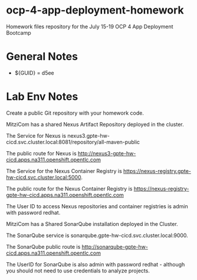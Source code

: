 # ocp-4-app-deployment-homework
Homework files repository for the July 15-19 OCP 4 App Deployment Bootcamp

# General Notes
- ${GUID} = d5ee

# Lab Env Notes
Create a public Git repository with your homework code.

MitziCom has a shared Nexus Artifact Repository deployed in the cluster.

The Service for Nexus is nexus3.gpte-hw-cicd.svc.cluster.local:8081/repository/all-maven-public

The public route for Nexus is http://nexus3-gpte-hw-cicd.apps.na311.openshift.opentlc.com

The Service for the Nexus Container Registry is https://nexus-registry.gpte-hw-cicd.svc.cluster.local:5000.

The public route for the Nexus Container Registry is https://nexus-registry-gpte-hw-cicd.apps.na311.openshift.opentlc.com

The User ID to access Nexus repositories and container registries is admin with password redhat.

MitziCom has a Shared SonarQube installation deployed in the Cluster.

The SonarQube service is sonarqube.gpte-hw-cicd.svc.cluster.local:9000.

The SonarQube public route is http://sonarqube-gpte-hw-cicd.apps.na311.openshift.opentlc.com

The UserID for SonarQube is also admin with password redhat - although you should not need to use credentials to analyze projects.